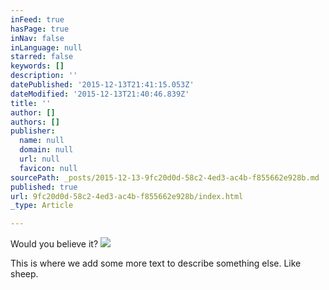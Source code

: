 ```yaml
---
inFeed: true
hasPage: true
inNav: false
inLanguage: null
starred: false
keywords: []
description: ''
datePublished: '2015-12-13T21:41:15.053Z'
dateModified: '2015-12-13T21:40:46.839Z'
title: ''
author: []
authors: []
publisher:
  name: null
  domain: null
  url: null
  favicon: null
sourcePath: _posts/2015-12-13-9fc20d0d-58c2-4ed3-ac4b-f855662e928b.md
published: true
url: 9fc20d0d-58c2-4ed3-ac4b-f855662e928b/index.html
_type: Article

---
```

Would you believe it?
![](https://the-grid-user-content.s3-us-west-2.amazonaws.com/b0806378-749b-4ed2-bd14-d289b38cb161.jpg)

This is where we add some more text to describe something else. Like sheep.